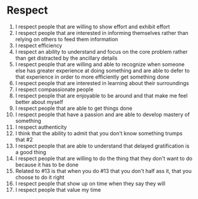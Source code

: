 # Respect
1. I respect people that are willing to show effort and exhibit effort
2. I respect people that are interested in informing themselves rather than relying on others to feed them information 
3. I respect efficiency
4. I respect an ability to understand and focus on the core problem rather than get distracted by the ancillary details
5. I respect people that are willing and able to recognize when someone else has greater experience at doing something and are able to defer to that experience in order to more efficiently get something done
6. I respect people that are interested in learning about their surroundings 
7. I respect compassionate people
8. I respect people that are enjoyable to be around and that make me feel better about myself
9. I respect people that are able to get things done
10. I respect people that have a passion and are able to develop mastery of something
11. I respect authenticity 
12. I think that the ability to admit that you don't know something trumps that #2
13. I respect people that are able to understand that delayed gratification is a good thing
14. I respect people that are willing to do the thing that they don't want to do because it has to be done
15. Related to #13 is that when you do #13 that you don't half ass it, that you choose to do it right
16. I respect people that show up on time when they say they will
17. I respect people that value my time

